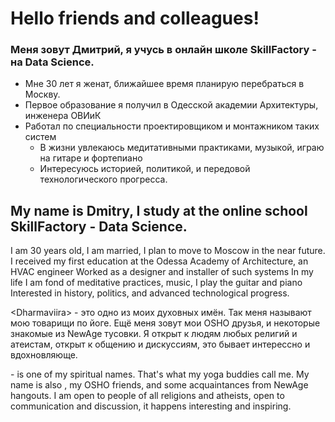 # Hello friends and сolleagues! 

### Меня зовут Дмитрий, я учусь в онлайн школе SkillFactory - на Data Science. 
- Мне 30 лет я женат, ближайшее время планирую перебраться в Москву.
- Первое образование я получил в Одесской академии Архитектуры, инженера ОВИиК
- Работал по специальности проектировщиком и монтажником таких систем
  - В жизни увлекаюсь медитативными практиками, музыкой, играю на гитаре и фортепиано
  - Интересуюсь историей, политикой, и передовой технологического прогресса. 

## My name is Dmitry, I study at the online school SkillFactory - Data Science.
I am 30 years old, I am married, I plan to move to Moscow in the near future.
I received my first education at the Odessa Academy of Architecture, an HVAC engineer
Worked as a designer and installer of such systems
In my life I am fond of meditative practices, music, I play the guitar and piano
Interested in history, politics, and advanced technological progress.

<Dhаrmаviira> - это одно из моих духовных имён. Так меня называют мою товарищи по йоге. 
Ещё меня зовут <Darshan Mangala> мои OSHO друзья, и некоторые знакомые из NewAgе тусовки.
Я открыт к людям любых религий и атеистам, открыт к общению и дискуссиям, это бывает 
интерессно и вдохновляюще. 

<Dharmaviira> - is one of my spiritual names. That's what my yoga buddies call me.
My name is also <Darshan Mangala>, my OSHO friends, and some acquaintances from NewAge hangouts.
I am open to people of all religions and atheists, open to communication and discussion, it happens
interesting and inspiring.